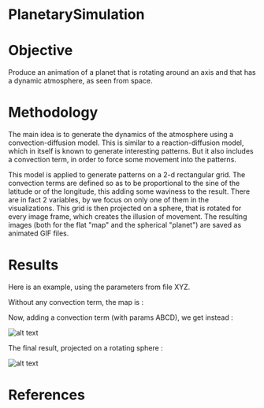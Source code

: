 # PlanetarySimulation

# Objective
Produce an animation of a planet that is rotating around an axis and that has a dynamic atmosphere, as seen from space.

# Methodology

The main idea is to generate the dynamics of the atmosphere using a convection-diffusion model.
This is similar to a reaction-diffusion model, which in itself is known to generate interesting patterns.
But it also includes a convection term, in order to force some movement into the patterns.

This model is applied to generate patterns on a 2-d rectangular grid.
The convection terms are defined so as to be proportional to the sine of the latitude or of the longitude,
this adding some waviness to the result.
There are in fact 2 variables, by we focus on only one of them in the visualizations.
This grid is then projected on a sphere, that is rotated for every image frame, which creates the illusion of movement.
The resulting images (both for the flat "map" and the spherical "planet") are saved as animated GIF files.

# Results

Here is an example, using the parameters from file XYZ.

Without any convection term, the map is :

Now, adding a convection term (with params ABCD), we get instead :

![alt text](https://github.com/ComputationalExplorer/PlanetarySimulation/gifs/map_demo.gif "Blue planet projection")

The final result, projected on a rotating sphere :

![alt text](https://github.com/ComputationalExplorer/PlanetarySimulation/gifs/planet_demo.gif "Blue planet demo")

# References
